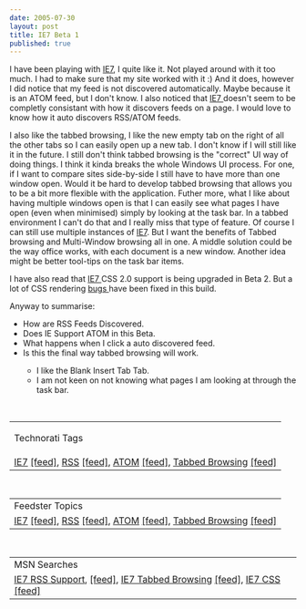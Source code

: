 ```yaml
--- 
date: 2005-07-30
layout: post
title: IE7 Beta 1
published: true
---
```

<p>I have been playing with <a href="http://msdn.microsoft.com/ie" rel="tag">IE7</a>, I quite like it. Not played around with it too much. I had to make sure that my site worked with it :) And it does, however I did notice that my feed is not discovered automatically. Maybe because it is an ATOM feed, but I don't know. I also noticed that <a href="http://msdn.microsoft.com/ie" rel="tag">IE7 </a>doesn't seem to be completly consistant with how it discovers feeds on a page. I would love to know how it auto discovers RSS/ATOM feeds.</p><p>I also like the tabbed browsing, I like the new empty tab on the right of all the other tabs so I can easily open up a new tab. I don't know if I will still like it in the future. I still don't think tabbed browsing is the "correct" UI way of doing things. I think it kinda breaks the whole Windows UI process. For one, if I want to compare sites side-by-side I still have to have more than one window open. Would it be hard to develop tabbed browsing that allows you to be a bit more flexible with the application. Futher more, what I like about having multiple windows open is that I can easily see what pages I have open (even when minimised) simply by looking at the task bar. In a tabbed environment I can't do that and I really miss that type of feature. Of course I can still use multiple instances of <a href="http://msdn.microsoft.com/ie" rel="tag">IE7</a>. But I want the benefits of Tabbed browsing and Multi-Window browsing all in one. A middle solution could be the way office works, with each document is a new window. Another idea might be better tool-tips on the task bar items.</p><p>I have also read that <a href="http://msdn.microsoft.com/ie" rel="tag">IE7 </a>CSS 2.0 support is being upgraded in Beta 2. But a lot of CSS rendering <a href="http://blogs.msdn.com/ie/archive/2005/07/29/445242.aspx">bugs </a>have been fixed in this build.</p><p>Anyway to summarise:</p><ul>
<li>How are RSS Feeds Discovered.</li>
<li>Does IE Support ATOM in this Beta.</li>
<li>What happens when I click a auto discovered feed.</li>
<li>Is this the final way tabbed browsing will work.</li>
<ul>
<li>I like the Blank Insert Tab Tab.</li>
<li>I am not keen on not knowing what pages I am looking at through the task bar.</li>
</ul>
</ul><br /><table class="TechnoratiHead TagHeader">
<tr><td><p>Technorati Tags</p></td></tr>
<tr class="Technorati"><td>
<a href="http://www.technorati.com/tag/IE7" class="Tag" rel="tag">IE7</a> <a href="http://feeds.technorati.com/feed/posts/tag/IE7" class="Tag">[feed]</a>, <a href="http://www.technorati.com/tag/RSS" class="Tag" rel="tag">RSS</a> <a href="http://feeds.technorati.com/feed/posts/tag/RSS" class="Tag">[feed]</a>, <a href="http://www.technorati.com/tag/ATOM" class="Tag" rel="tag">ATOM</a> <a href="http://feeds.technorati.com/feed/posts/tag/ATOM" class="Tag">[feed]</a>, <a href="http://www.technorati.com/tag/TABBED+BROWSING" class="Tag" rel="tag">Tabbed Browsing</a> <a href="http://feeds.technorati.com/feed/posts/tag/TABBED+BROWSING" class="Tag">[feed]</a>
</td></tr>
</table><br /><table class="FeedsterHead TagHeader">
<tr><td>Feedster Topics</td></tr>
<tr class="Feedster"><td>
<a href="http://feedfinder.feedster.com/search.php?hl=&amp;ie=UTF8&amp;limit=15&amp;db=feeds&amp;q=IE7&amp;sort=relevance" class="Tag" rel="tag">IE7</a> <a href="http://feedster.com/search.php?q=IE7&amp;sort=relevance&amp;ie=UTF-8&amp;amp;hl=&amp;content=full&amp;type=rss&amp;limit=15&amp;db=feeds" class="Tag">[feed]</a>, <a href="http://feedfinder.feedster.com/search.php?hl=&amp;ie=UTF8&amp;limit=15&amp;db=feeds&amp;q=RSS&amp;sort=relevance" class="Tag" rel="tag">RSS</a> <a href="http://feedster.com/search.php?q=RSS&amp;sort=relevance&amp;ie=UTF-8&amp;amp;hl=&amp;content=full&amp;type=rss&amp;limit=15&amp;db=feeds" class="Tag">[feed]</a>, <a href="http://feedfinder.feedster.com/search.php?hl=&amp;ie=UTF8&amp;limit=15&amp;db=feeds&amp;q=ATOM&amp;sort=relevance" class="Tag" rel="tag">ATOM</a> <a href="http://feedster.com/search.php?q=ATOM&amp;sort=relevance&amp;ie=UTF-8&amp;amp;hl=&amp;content=full&amp;type=rss&amp;limit=15&amp;db=feeds" class="Tag">[feed]</a>, <a href="http://feedfinder.feedster.com/search.php?hl=&amp;ie=UTF8&amp;limit=15&amp;db=feeds&amp;q=Tabbed+Browsing&amp;sort=relevance" class="Tag" rel="tag">Tabbed Browsing</a> <a href="http://feedster.com/search.php?q=Tabbed+Browsing&amp;sort=relevance&amp;ie=UTF-8&amp;amp;hl=&amp;content=full&amp;type=rss&amp;limit=15&amp;db=feeds" class="Tag">[feed]</a>
</td></tr>
</table><br /><table class="MSNHead TagHeader">
<tr><td>MSN Searches</td></tr>
<tr class="MSN"><td>
<a href="http://search.msn.co.uk/results.aspx?q=IE7+RSS+Support&amp;FORM=QBRE" class="Tag">IE7 RSS Support</a>, <a href="http://search.msn.co.uk/results.aspx?q=IE7+RSS+Support&amp;format=rss&amp;FORM=RSRE" class="Tag">[feed]</a>, <a href="http://search.msn.co.uk/results.aspx?q=IE7+Tabbed+Browsing&amp;FORM=QBRE" class="Tag">IE7 Tabbed Browsing</a> <a href="http://search.msn.co.uk/results.aspx?q=IE7+Tabbed+Browsing&amp;format=rss&amp;FORM=RSRE" class="Tag">[feed]</a>, <a href="http://search.msn.co.uk/results.aspx?q=IE7+CSS&amp;FORM=QBRE" class="Tag">IE7 CSS</a> <a href="http://search.msn.co.uk/results.aspx?q=IE7+CSS&amp;format=rss&amp;FORM=RSRE" class="Tag">[feed]</a>
</td></tr>
</table><div class="blogger-post-footer"><img class="posterous_download_image" src="https://blogger.googleusercontent.com/tracker/8109338-112275895554902516?l=www.kinlan.co.uk%2Findex.html" height="1" alt="" width="1" /></div>
